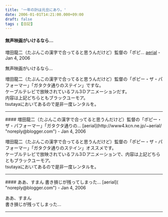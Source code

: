 ```yaml
---
title: '一年の計は元旦にあり。'
date: 2006-01-01T14:21:00.000+09:00
draft: false
tags : [日記]
---
```


#### 無声映画がいけるなら…  
  
増田龍二（たぶんこの漢字で合ってると思うんだけど）監督の「ポピ...
[aerial](http://www4.kcn.ne.jp/~aerial/ "noreply@blogger.com") - <time datetime="2006-01-05T20:52:00.000+09:00">Jan 4, 2006</time>

無声映画がいけるなら…  
  
増田龍二（たぶんこの漢字で合ってると思うんだけど）監督の「ポピー・ザ・パフォーマー」「ガタクタ通りのステイン」ですな。  
ケーブルテレビで放映されているフル3Ｄアニメーションだす。  
内容は上記どちらともブラックユーモア。  
tsutayaにおいてあるので是非一度レンタルを。
<hr />
#### 増田龍二（たぶんこの漢字で合ってると思うんだけど）監督の「ポピー・ザ・パフォーマー」「ガタクタ通りの...
[aerial](http://www4.kcn.ne.jp/~aerial/ "noreply@blogger.com") - <time datetime="2006-01-05T20:53:00.000+09:00">Jan 4, 2006</time>

増田龍二（たぶんこの漢字で合ってると思うんだけど）監督の「ポピー・ザ・パフォーマー」「ガタクタ通りのステイン」オススメです。  
ケーブルテレビで放映されているフル3Ｄアニメーションで、内容は上記どちらともブラックユーモア。  
tsutayaにおいてあるので是非一度レンタルを。
<hr />
#### ああ、すまん  
書き損じが残ってしまった…
[aerial]( "noreply@blogger.com") - <time datetime="2006-01-05T20:55:00.000+09:00">Jan 4, 2006</time>

ああ、すまん  
書き損じが残ってしまった…
<hr />
